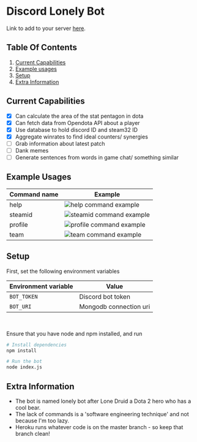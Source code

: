 # Discord Lonely Bot

Link to add to your server [here](https://discord.com/oauth2/authorize?client_id=647044127313362980&scope=bot&permissions=0).

## Table Of Contents
1. [Current Capabilities](#Current_Capabilties)
2. [Example usages](#Example_Usages)
3. [Setup](#Setup)
4. [Extra Information](#Extra_Information)


## Current Capabilities <a name="Current_Capabilties"></a>
- [x] Can calculate the area of the stat pentagon in dota
- [x] Can fetch data from Opendota API about a player
- [x] Use database to hold discord ID and steam32 ID
- [x] Aggregate winrates to find ideal counters/ synergies
- [ ] Grab information about latest patch
- [ ] Dank memes
- [ ] Generate sentences from words in game chat/ something similar

## Example Usages <a name="Example_Usages"></a>
| Command name | Example |
|---|---|
|help|![help command example](https://i.imgur.com/P8Gd4pJ.png)|
|steamid|![steamid command example](https://i.imgur.com/ZK8Z1uQ.png)|
|profile|![profile command example](https://i.imgur.com/Ea1BTm8.png)|
|team|![team command example](https://i.imgur.com/14jHNTM.png)|


## Setup <a name="Setup"></a>
First, set the following environment variables 

|Environment variable|Value|
|---|---|
| ```BOT_TOKEN```| Discord bot token |
| ```BOT_URI``` | Mongodb connection uri | 
</br>

Ensure that you have node and npm installed, and run
```bash
# Install dependencies
npm install

# Run the bot
node index.js
```

## Extra Information <a name="Extra_Information"></a>
- The bot is named lonely bot after Lone Druid a Dota 2 hero who has a cool bear.
- The lack of commands is a 'software engineering technique' and not because I'm too lazy.
- Heroku runs whatever code is on the master branch - so keep that branch clean!